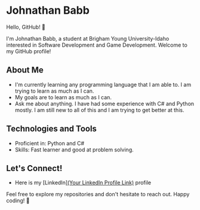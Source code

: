 # Johnathan Babb

Hello, GitHub! 👋

I'm Johnathan Babb, a student at Brigham Young University-Idaho interested in Software Development and Game Development. Welcome to my GitHub profile!

## About Me

- I'm currently learning any programming language that I am able to.  I am trying to learn as much as I can.
- My goals are to learn as much as I can.  
- Ask me about anything.  I have had some experience with C# and Python mostly.  I am still new to all of this and I am trying to get better at this.

## Technologies and Tools

- Proficient in: Python and C#
- Skills: Fast learner and good at problem solving.

## Let's Connect!

- Here is my [LinkedIn][(Your LinkedIn Profile Link)](https://www.linkedin.com/in/johnathan-babb-1a7445221/) profile


Feel free to explore my repositories and don't hesitate to reach out. Happy coding! 🚀
